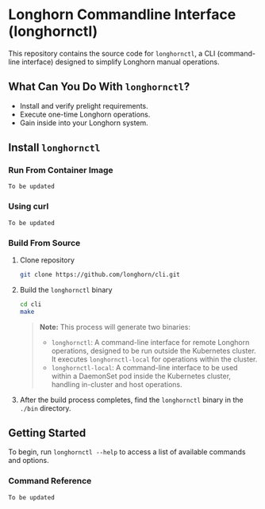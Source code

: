 # Longhorn Commandline Interface (longhornctl)

This repository contains the source code for `longhornctl`, a CLI (command-line interface) designed to simplify Longhorn manual operations.

## What Can You Do With `longhornctl`?

- Install and verify prelight requirements.
- Execute one-time Longhorn operations.
- Gain inside into your Longhorn system.

## Install `longhornctl`

### Run From Container Image

`To be updated`

### Using curl

`To be updated`

### Build From Source

1. Clone repository
    ```bash
    git clone https://github.com/longhorn/cli.git
    ```
1. Build the `longhornctl` binary
    ```bash
    cd cli
    make
    ```
    > **Note:** This process will generate two binaries:
    >   - `longhornctl`: A command-line interface for remote Longhorn operations, designed to be run outside the Kubernetes cluster. It executes `longhornctl-local` for operations within the cluster.
    >   - `longhornctl-local`: A command-line interface to be used within a DaemonSet pod inside the Kubernetes cluster, handling in-cluster and host operations.
1. After the build process completes, find the `longhornctl` binary in the `./bin` directory.

## Getting Started

To begin, run `longhornctl --help` to access a list of available commands and options.

### Command Reference

`To be updated`